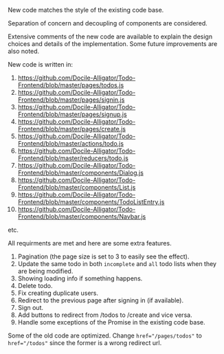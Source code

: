 New code matches the style of the existing code base.

Separation of concern and decoupling of components are considered.

Extensive comments of the new code are available to explain the design choices and details of the implementation. Some future improvements are also noted.

New code is written in:
1. https://github.com/Docile-Alligator/Todo-Frontend/blob/master/pages/todos.js
2. https://github.com/Docile-Alligator/Todo-Frontend/blob/master/pages/signin.js
3. https://github.com/Docile-Alligator/Todo-Frontend/blob/master/pages/signup.js
4. https://github.com/Docile-Alligator/Todo-Frontend/blob/master/pages/create.js
5. https://github.com/Docile-Alligator/Todo-Frontend/blob/master/actions/todo.js
6. https://github.com/Docile-Alligator/Todo-Frontend/blob/master/reducers/todo.js
7. https://github.com/Docile-Alligator/Todo-Frontend/blob/master/components/Dialog.js
8. https://github.com/Docile-Alligator/Todo-Frontend/blob/master/components/List.js
9. https://github.com/Docile-Alligator/Todo-Frontend/blob/master/components/TodoListEntry.js
10. https://github.com/Docile-Alligator/Todo-Frontend/blob/master/components/Navbar.js

etc.

All requirments are met and here are some extra features.
1. Pagination (the page size is set to 3 to easily see the effect).
2. Update the same todo in both `incomplete` and `all` todo lists when they are being modified.
3. Showing loading info if something happens.
4. Delete todo.
5. Fix creating duplicate users.
6. Redirect to the previous page after signing in (if available).
7. Sign out.
8. Add buttons to redirect from /todos to /create and vice versa.
9. Handle some exceptions of the Promise in the existing code base.

Some of the old code are optimized. Change `href="/pages/todos"` to `href="/todos"` since the former is a wrong redirect url.
